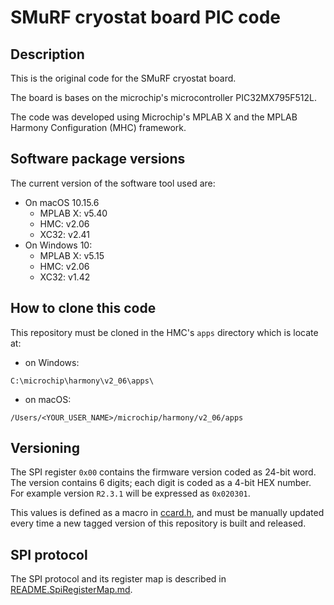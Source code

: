 # SMuRF cryostat board PIC code

## Description

This is the original code for the SMuRF cryostat board.

The board is bases on the microchip's microcontroller PIC32MX795F512L.

The code was developed using Microchip's MPLAB X and the MPLAB Harmony Configuration (MHC) framework.

## Software package versions

The current version of the software tool used are:
- On macOS 10.15.6
  - MPLAB X: v5.40
  - HMC: v2.06
  - XC32: v2.41
- On Windows 10:
  - MPLAB X: v5.15
  - HMC: v2.06
  - XC32: v1.42

## How to clone this code

This repository must be cloned in the HMC's `apps` directory which is locate at:

- on Windows:
```
C:\microchip\harmony\v2_06\apps\
```

- on macOS:

```
/Users/<YOUR_USER_NAME>/microchip/harmony/v2_06/apps
```

## Versioning

The SPI register `0x00` contains the firmware version coded as 24-bit word. The version contains 6 digits; each digit is coded as a 4-bit HEX number. For example version `R2.3.1` will be expressed as `0x020301`.

This values is defined as a macro in [ccard.h](src/ccard.h), and must be manually updated every time a new tagged version of this repository is built and released.

## SPI protocol

The SPI protocol and its register map is described in [README.SpiRegisterMap.md](README.SpiRegisterMap.md).
